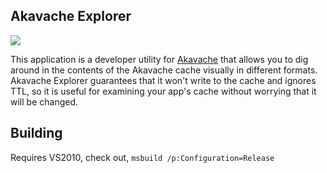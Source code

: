 ## Akavache Explorer

![](http://f.cl.ly/items/2D3Y0L0k262X0U0y3B0e/Image%202012.05.07%206:57:48%20PM.png)

This application is a developer utility for
[Akavache](http://github.com/github/akavache) that allows you to dig around in
the contents of the Akavache cache visually in different formats. Akavache
Explorer guarantees that it won't write to the cache and ignores TTL, so it is
useful for examining your app's cache without worrying that it will be
changed.

## Building

Requires VS2010, check out, `msbuild /p:Configuration=Release`
